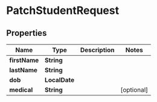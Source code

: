 

# PatchStudentRequest


## Properties

| Name | Type | Description | Notes |
|------------ | ------------- | ------------- | -------------|
|**firstName** | **String** |  |  |
|**lastName** | **String** |  |  |
|**dob** | **LocalDate** |  |  |
|**medical** | **String** |  |  [optional] |



